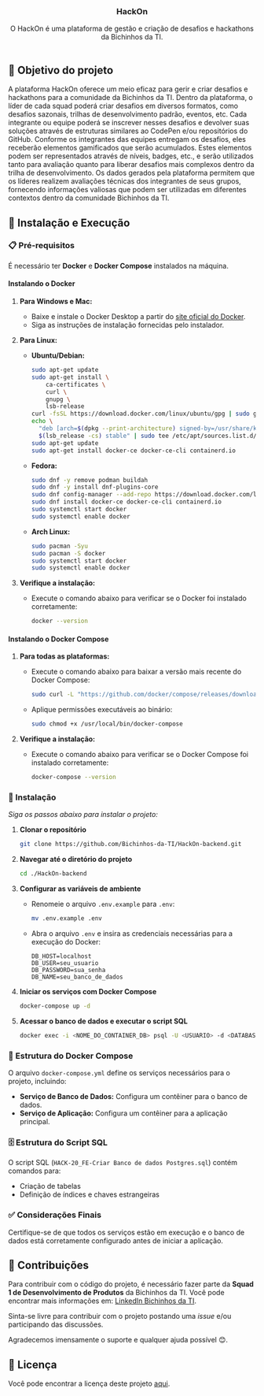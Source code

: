 <br />
<div align="center">
  <h3 align="center">HackOn</h3>

  <p align="center">
    O HackOn é uma plataforma de gestão e criação de desafios e hackathons da Bichinhos da TI.
    <br />
    <br />
  </p>
</div>

<!-- SOBRE O PROJETO -->
## 📌 Objetivo do projeto

A plataforma HackOn oferece um meio eficaz para gerir e criar desafios e hackathons para a comunidade da Bichinhos da TI.
Dentro da plataforma, o líder de cada squad poderá criar desafios em diversos formatos, como desafios sazonais, trilhas de desenvolvimento padrão, eventos, etc. Cada integrante ou equipe poderá se inscrever nesses desafios e devolver suas soluções através de estruturas similares ao CodePen e/ou repositórios do GitHub.
Conforme os integrantes das equipes entregam os desafios, eles receberão elementos gamificados que serão acumulados. Estes elementos podem ser representados através de níveis, badges, etc., e serão utilizados tanto para avaliação quanto para liberar desafios mais complexos dentro da trilha de desenvolvimento.
Os dados gerados pela plataforma permitem que os líderes realizem avaliações técnicas dos integrantes de seus grupos, fornecendo informações valiosas que podem ser utilizadas em diferentes contextos dentro da comunidade Bichinhos da TI.

<!-- COMEÇANDO -->
## 🚀 Instalação e Execução

### 📋 Pré-requisitos

É necessário ter **Docker** e **Docker Compose** instalados na máquina.

#### Instalando o Docker

1. **Para Windows e Mac:**

   - Baixe e instale o Docker Desktop a partir do [site oficial do Docker](https://www.docker.com/products/docker-desktop).
   - Siga as instruções de instalação fornecidas pelo instalador.

2. **Para Linux:**

   - **Ubuntu/Debian:**

     ```sh
     sudo apt-get update
     sudo apt-get install \
         ca-certificates \
         curl \
         gnupg \
         lsb-release
     curl -fsSL https://download.docker.com/linux/ubuntu/gpg | sudo gpg --dearmor -o /usr/share/keyrings/docker-archive-keyring.gpg
     echo \
       "deb [arch=$(dpkg --print-architecture) signed-by=/usr/share/keyrings/docker-archive-keyring.gpg] https://download.docker.com/linux/ubuntu \
       $(lsb_release -cs) stable" | sudo tee /etc/apt/sources.list.d/docker.list > /dev/null
     sudo apt-get update
     sudo apt-get install docker-ce docker-ce-cli containerd.io
     ```

   - **Fedora:**

     ```sh
     sudo dnf -y remove podman buildah
     sudo dnf -y install dnf-plugins-core
     sudo dnf config-manager --add-repo https://download.docker.com/linux/fedora/docker-ce.repo
     sudo dnf install docker-ce docker-ce-cli containerd.io
     sudo systemctl start docker
     sudo systemctl enable docker
     ```

   - **Arch Linux:**

     ```sh
     sudo pacman -Syu
     sudo pacman -S docker
     sudo systemctl start docker
     sudo systemctl enable docker
     ```

3. **Verifique a instalação:**

   - Execute o comando abaixo para verificar se o Docker foi instalado corretamente:

     ```sh
     docker --version
     ```

#### Instalando o Docker Compose

1. **Para todas as plataformas:**

   - Execute o comando abaixo para baixar a versão mais recente do Docker Compose:

     ```sh
     sudo curl -L "https://github.com/docker/compose/releases/download/$(curl -s https://api.github.com/repos/docker/compose/releases/latest | grep -Po '"tag_name": "\K.*?(?=")')/docker-compose-$(uname -s)-$(uname -m)" -o /usr/local/bin/docker-compose
     ```

   - Aplique permissões executáveis ao binário:

     ```sh
     sudo chmod +x /usr/local/bin/docker-compose
     ```

2. **Verifique a instalação:**

   - Execute o comando abaixo para verificar se o Docker Compose foi instalado corretamente:

     ```sh
     docker-compose --version
     ```

### 🔧 Instalação

_Siga os passos abaixo para instalar o projeto:_

1. **Clonar o repositório**

   ```sh
   git clone https://github.com/Bichinhos-da-TI/HackOn-backend.git
   ```
   
2. **Navegar até o diretório do projeto**

   ```sh
   cd ./HackOn-backend
   ```

3. **Configurar as variáveis de ambiente**

   - Renomeie o arquivo `.env.example` para `.env`:

     ```sh
     mv .env.example .env
     ```

   - Abra o arquivo `.env` e insira as credenciais necessárias para a execução do Docker:

     ```env
     DB_HOST=localhost
     DB_USER=seu_usuario
     DB_PASSWORD=sua_senha
     DB_NAME=seu_banco_de_dados
     ```

4. **Iniciar os serviços com Docker Compose**

   ```sh
   docker-compose up -d
   ```

5. **Acessar o banco de dados e executar o script SQL**

   ```sh
   docker exec -i <NOME_DO_CONTAINER_DB> psql -U <USUARIO> -d <DATABASE> -f /caminho/para/seu/script.sql
   ```

### 📁 Estrutura do Docker Compose

O arquivo `docker-compose.yml` define os serviços necessários para o projeto, incluindo:

- **Serviço de Banco de Dados:** Configura um contêiner para o banco de dados.
- **Serviço de Aplicação:** Configura um contêiner para a aplicação principal.

### 🗄️ Estrutura do Script SQL

O script SQL (`HACK-20_FE-Criar Banco de dados Postgres.sql`) contém comandos para:

- Criação de tabelas
- Definição de índices e chaves estrangeiras

### ✅ Considerações Finais

Certifique-se de que todos os serviços estão em execução e o banco de dados está corretamente configurado antes de iniciar a aplicação.

## 🤝 Contribuições

Para contribuir com o código do projeto, é necessário fazer parte da **Squad 1 de Desenvolvimento de Produtos** da Bichinhos da TI. Você pode encontrar mais informações em: [LinkedIn Bichinhos da TI](https://www.linkedin.com/company/bichinhosdati).

Sinta-se livre para contribuir com o projeto postando uma *issue* e/ou participando das discussões.

Agradecemos imensamente o suporte e qualquer ajuda possível 😊.

## 📝 Licença

Você pode encontrar a licença deste projeto <a href="LICENSE">aqui</a>.
